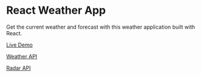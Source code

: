 # React Weather App

Get the current weather and forecast with this weather application built with React.

[Live Demo](https://ericliiit.github.io/weather-app)

[Weather API](https://open-meteo.com/en)

[Radar API](https://radar.com/)
